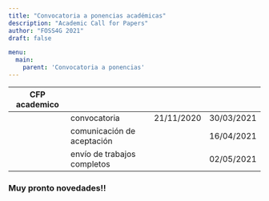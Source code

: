 ```yaml
---
title: "Convocatoria a ponencias académicas"
description: "Academic Call for Papers"
author: "FOSS4G 2021"
draft: false

menu:
  main:
    parent: 'Convocatoria a ponencias'
---
```

| CFP academico              |                          |            |            |  
|----------------------------|--------------------------|------------|------------|                          
|                            | convocatoria             | 21/11/2020 | 30/03/2021 |                            
|                            | comunicación de aceptación    |  | 16/04/2021 |     
|                            | envío de trabajos completos    |  | 02/05/2021 |        

### **Muy pronto novedades!!**
